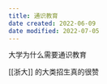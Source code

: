 ```yaml
---
title: 通识教育
date created: 2022-06-09
date modified: 2022-07-05
---
```

大学为什么需要通识教育

[[浙大]] 的大类招生真的很赞
